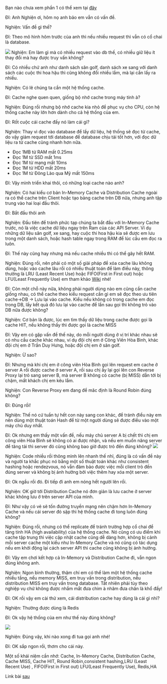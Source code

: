 Bạn nào chưa xem phần 1 có thể xem tại [đây](https://viblo.asia/p/di-nghien-code-thuat-van-dap-cach-xay-dung-mot-website-hang-trieu-nguoi-dung-p1-ByEZkAx45Q0)

Đĩ: Anh Nghiện ơi, hôm nọ anh bảo em vẫn có vấn đề.

Nghiện: Vấn đề gì thế?

Đĩ: Theo mô hình hôm trước của anh thì nếu nhiều request thì vẫn có cổ chai là database.

![](https://images.viblo.asia/914b5a08-df7b-4c11-97a3-ee05082e9906.png)
Nghiện: Em làm gì mà có nhiều request vào db thế, có nhiều giữ liệu ít thay đổi mà hay được truy vấn không?

Đĩ: Có nhiều chứ anh như danh sách sân golf, danh sách xe sang với danh sách các cuộc thi hoa hậu thì cũng không đổi nhiều lắm, mà lại cần lấy ra nhiều.

Nghiện: Có lẽ chúng ta cần một hệ thống cache.

Đĩ: Cache nghe quen quen, giống bộ nhớ cache trong máy tính à?

Nghiện: Đúng rồi nhưng bộ nhớ cache kia nhỏ để phục vụ cho CPU, còn hệ thống cache này lớn hơn dành cho cả hệ thống của em.

Đĩ: Rốt cuộc cái cache đấy nó làm cái gì?

Nghiện: Thay vì đọc vào database để  lấy dữ liệu, hệ thống sẽ đọc từ cache, do vậy giảm request tới database để database chịu tải tốt hơn, với đọc dữ liệu ra từ cache cũng nhanh hơn nữa.

* Đọc 1MB từ RAM mất 0.25ms
* Đọc 1M từ SSD mất 1ms
* Đọc 1M từ mạng mất 10ms
* Đọc 1M từ HDD mất 20ms
* Đọc 1M từ Đông Lào qua Mỹ mất 150ms

Đĩ: Vậy mình triển khai thôi, có những loại cache nào anh?

Nghiện: Có hai kiểu cơ bản In-Memory Cache và Distribution Cache ngoài ra có thể cache trên Client hoặc tạo bảng cache trên DB nữa, nhưng anh tập trung vào hai loại đầu thôi.

Đĩ: Bắt đầu thôi anh

Nghiện: Đầu tiên để tránh phức tạp chúng ta bắt đầu với In-Memory Cache trước, nó là việc cache dữ liệu ngay trên Ram của các API Server. Ví dụ những dữ liệu sân golf, xe sang, hay cuộc thi hoa hậu kia sẽ được em lưu trong một danh sách, hoặc hash table ngay trong RAM để lúc cầu em đọc ra luôn.

Đĩ: Thế này cũng hay nhưng mà nếu cache nhiều thì có thể gây hết RAM.

Nghiện: Đúng rồi, nên phải có một số giải pháp để xóa cache lâu không dùng, hoặc vào cache lâu rồi có nhiều thuật toán để làm điều này, thông thường là LRU (Least Recent Use) hoặc FIFO(First in First out) hoặc LFU(Least Frequently Use) em tham khảo [Wiki](https://en.wikipedia.org/wiki/Cache_replacement_policies) nhé!

Đĩ: Còn một chỗ này nữa, không phải người dùng nào em cũng cần cache giống nhau, có thể cache theo kiểu request cần gì em sẽ đọc theo ưu tiên cache->DB -> Lưu lại vào cache. Kiểu nếu không có trong cache em đọc trong DB, lấy kết quả đó lưu lại vào cache để lần sau gọi thì không trỏ vào DB nữa được không?

Nghiện: Cơ bản là được, lúc em tìm thấy dữ liệu trong cache được gọi là cache HIT, nếu không thấy thì được gọi là cache MISS

Đĩ: Vậy em có gặp vấn đề thế này, do mỗi người dùng ở vị trí khác nhau sẽ có nhu cầu cache khác nhau, ví dụ đội chị em ở Công Viên Hòa Bình, khác đội chị em ở Trần Duy Hưng, hoặc đội chị em ở sân golf.

Nghiện: Ừ sao?

Đĩ: Nhưng mà khi chị em ở công viên Hòa Bình gọi lên request em cache ở server A rồi được cache ở server A, rồi sau chị ấy lại gọi lên con Reverse Proxy lại trỏ sang server B, mà server B không có cache (bị MISS) dẫn tới bị chậm, mất khách chị em kêu lắm.

Nghiện: Con Reverse Proxy em đang để măc định là Round Robin đúng không?

Đĩ: Đúng rồi!

Nghiện: Thế nó cứ tuần tự hết con này sang con khác, để tránh điều này em nên dùng một thuật toán Hash để từ một người dùng sẽ được điều vào một máy chủ duy nhất.

Đĩ: Ok nhưng em thấy một vấn đề, nếu máy chủ server A bị chết thì chị em công viên Hòa Bình sẽ không có ai được nhận, và nếu em muốn nâng server để tăng tải thì server đó cũng không bao giờ được trỏ đến đúng không?
![](https://images.viblo.asia/db117422-646b-4b35-9b7a-2a7cb6fccc77.jpg)

Nghiện: Code nhiều rồi thông mình lên nhanh thế nhỉ, đúng là có vấn đề này và người ta khắc phục nó bằng một số thuật toán khác như consistent hashing hoặc rendezvous, nó vẫn đảm bảo được việc mỗi client trỏ đến đúng server và không bị ảnh hưởng bởi việc thêm hay xóa một server.

Đĩ: Ok ngầu rồi đó. Đi tiếp đi anh em nóng hết người lên rồi.

Nghiện: OK giờ tới Distribution Cache nó đơn giản là lưu cache ở server khác không lưu ở trên server API của mình.

Đĩ: Như vậy có vẻ sẽ tốn đường truyền mạng nên chậm hơn In-Memory Cache và nếu cái server đó sập thì hệ thống cache đi tong luôn đúng không?

Nghiện: Đúng rồi, nhưng có thể replicate để tránh trường hợp cổ chai để tăng tính HA (high availability) của hệ thống cache. Nó cũng có ưu điểm khi cache tập trung thì việc cập nhật cache cũng dễ dàng hơn, không bị cảnh mỗi server cache một kiểu như In-Memory Cache và nó cũng có tác dụng nếu em khởi động lại cách server API thì cache cũng không bị ảnh hưởng.

Đĩ: Vậy em chơi kết hợp cả In-Memory và Distribution Cache đi, vẫn ngon đúng không anh.

Nghiện: Ngon bình thường, thậm chí em có thể làm một hệ thống cache nhiều tầng, nếu memory MISS, em truy vấn trong distribution, nếu distribution MISS em truy vấn trong database. Tất nhiên phải tùy theo nghiệp vụ chứ không được nhắm mắt đưa chim à nhâm đưa chân là khổ đấy!

Đĩ: OK rồi vậy em cài thử xem, cái distribution cache hay dùng là cái gì nhỉ?

Nghiện: Thường được dùng là Redis

Đĩ: Ok vậy hệ thống của em như thế này đúng không?


![](https://images.viblo.asia/0b06c5d7-0145-4799-aa32-c53914466830.jpg)


Nghiện: Đúng vậy, khi nào xong đi tua gọi anh nhé!

Đĩ: OK sắp ngon rồi, thơm cho cái này.

Một số khái niệm cần nhớ: Cache, In-Memory Cache, Distribution Cache, Cache MISS, Cache HIT,  Round Robin,consistent hashing,LRU (Least Recent Use) , FIFO(First in First out)  LFU(Least Frequently Use), Redis,HA

Link bài [sau](https://viblo.asia/p/di-nghien-code-thuat-van-dap-cach-xay-dung-mot-website-hang-trieu-nguoi-dung-p3-bJzKmArBK9N)